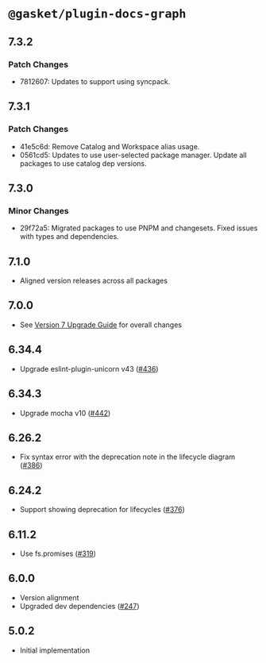 # `@gasket/plugin-docs-graph`

## 7.3.2

### Patch Changes

- 7812607: Updates to support using syncpack.

## 7.3.1

### Patch Changes

- 41e5c6d: Remove Catalog and Workspace alias usage.
- 0561cd5: Updates to use user-selected package manager. Update all packages to use catalog dep versions.

## 7.3.0

### Minor Changes

- 29f72a5: Migrated packages to use PNPM and changesets. Fixed issues with types and dependencies.

## 7.1.0

- Aligned version releases across all packages

## 7.0.0

- See [Version 7 Upgrade Guide] for overall changes

## 6.34.4

- Upgrade eslint-plugin-unicorn v43 ([#436])

## 6.34.3

- Upgrade mocha v10 ([#442])

## 6.26.2

- Fix syntax error with the deprecation note in the lifecycle diagram ([#386])

## 6.24.2

- Support showing deprecation for lifecycles ([#376])

## 6.11.2

- Use fs.promises ([#319])

## 6.0.0

- Version alignment
- Upgraded dev dependencies ([#247])

## 5.0.2

- Initial implementation

[Version 7 Upgrade Guide]: /docs/upgrade-to-7.md
[#247]: https://github.com/godaddy/gasket/pull/247
[#319]: https://github.com/godaddy/gasket/pull/319
[#376]: https://github.com/godaddy/gasket/pull/376
[#386]: https://github.com/godaddy/gasket/pull/386
[#436]: https://github.com/godaddy/gasket/pull/436
[#442]: https://github.com/godaddy/gasket/pull/442
